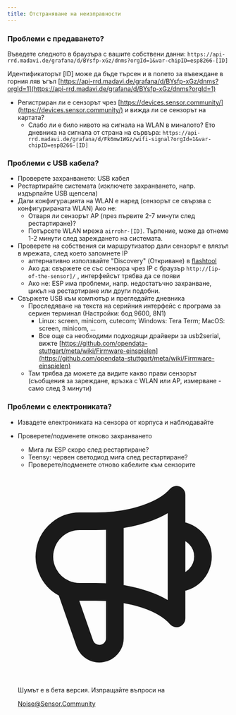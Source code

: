 ```yaml
---
title: Отстраняване на неизправности
---
```


### Проблеми с предаването?
Въведете следното в браузъра с вашите собствени данни:
`https://api-rrd.madavi.de/grafana/d/BYsfp-xGz/dnms?orgId=1&var-chipID=esp8266-[ID]`

Идентификаторът [ID] може да бъде търсен и в полето за въвеждане в горния ляв ъгъл [https://api-rrd.madavi.de/grafana/d/BYsfp-xGz/dnms?orgId=1](https://api-rrd.madavi.de/grafana/d/BYsfp-xGz/dnms?orgId=1)

* Регистриран ли е сензорът чрез [https://devices.sensor.community/](https://devices.sensor.community/) и вижда ли се сензорът на картата?
  * Слабо ли е било нивото на сигнала на WLAN в миналото?
    Ето дневника на сигнала от страна на сървъра: `https://api-rrd.madavi.de/grafana/d/Fk6mw1WGz/wifi-signal?orgId=1&var-chipID=esp8266-[ID]`

### Проблеми с USB кабела?
* Проверете захранването: USB кабел
* Рестартирайте системата (изключете захранването, напр. издърпайте USB щепсела)
* Дали конфигурацията на WLAN е наред (сензорът се свързва с конфигурираната WLAN) Ако не:
  * Отваря ли сензорът AP (през първите 2-7 минути след рестартиране)?
  * Потърсете WLAN мрежа `airrohr-[ID]`. Търпение, може да отнеме 1-2 минути след зареждането на системата.
* Проверете на собствения си маршрутизатор дали сензорът е влязъл в мрежата, след което запомнете IP
  * алтернативно използвайте "Discovery" (Откриване) в [flashtool](https://github.com/opendata-stuttgart/airrohr-firmware-flasher//)
  * Ако да: свържете се със сензора чрез IP с браузър `http://[ip-of-the-sensor]/` , интерфейсът трябва да се появи
  * Ако не: ESP има проблеми, напр. недостатъчно захранване, цикъл на рестартиране или други подобни.
* Свържете USB към компютър и прегледайте дневника
  * Проследяване на текста на серийния интерфейс с програма за сериен терминал (Настройки: бод 9600, 8N1)
    * Linux: screen, minicom, cutecom; Windows: Tera Term; MacOS: screen, minicom, ...
    * Все още са необходими подходящи драйвери за usb2serial, вижте [https://github.com/opendata-stuttgart/meta/wiki/Firmware-einspielen](https://github.com/opendata-stuttgart/meta/wiki/Firmware-einspielen)
  * Там трябва да можете да видите какво прави сензорът (съобщения за зареждане, връзка с WLAN или AP, измерване - само след 3 минути)

### Проблеми с електрониката?
* Извадете електрониката на сензора от корпуса и наблюдавайте
* Проверете/подменете отново захранването
  * Мига ли ESP скоро след рестартиране?
  * Teensy: червен светодиод мига след рестартиране?
  * Проверете/подменете отново кабелите към сензорите


  <div class="max-w-screen-xl mx-auto pt-5">
      <div class="p-2 rounded-lg bg-indigo-100 shadow-lg sm:p-3">
      <div class="flex items-center">
            <span class="p-2 rounded-lg bg-indigo-500">
              <svg class="h-8 w-8 text-white" fill="none" viewBox="0 0 24 24" stroke="currentColor">
                <path stroke-linecap="round" stroke-linejoin="round" stroke-width="2" d="M11 5.882V19.24a1.76 1.76 0 01-3.417.592l-2.147-6.15M18 13a3 3 0 100-6M5.436 13.683A4.001 4.001 0 017 6h1.832c4.1 0 7.625-1.234 9.168-3v14c-1.543-1.766-5.067-3-9.168-3H7a3.988 3.988 0 01-1.564-.317z" />
              </svg>
            </span>
        <div class="flex flex-wrap">
          <div class="flex-wrap flex">
            <p class="pt-1 text-indigo-700 font-medium">
                Шумът е в бета версия. Изпращайте въпроси на</p>
          <a href="mailto:Noise@Sensor.Community" class="ml-1 font-medium underline text-white hover:text-yellow-600">
                  Noise@Sensor.Community</a>
          </div>
           </div>
      </div>
    </div>
  </div>
